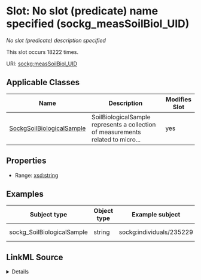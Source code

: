 

# Slot: No slot (predicate) name specified (sockg_measSoilBiol_UID)


_No slot (predicate) description specified_






This slot occurs 18222 times.


URI: [sockg:measSoilBiol_UID](https://idir.uta.edu/sockg-ontology/docs/measSoilBiol_UID)



<!-- no inheritance hierarchy -->





## Applicable Classes

| Name | Description | Modifies Slot |
| --- | --- | --- |
| [SockgSoilBiologicalSample](../classes/SockgSoilBiologicalSample.md) | SoilBiologicalSample represents a collection of measurements related to micro... |  yes  |







## Properties

* Range: [xsd:string](http://www.w3.org/2001/XMLSchema#string)






## Examples

| Subject type | Object type | Example subject | Example object | Occurrences |
| --- | --- | --- | --- | --- |
| sockg_SoilBiologicalSample | string | sockg:individuals/235229 | AgCros_GAJPCSR1_B2P105F3H1X600Y390_1994-04-11_0_2 | 18222 |




## LinkML Source

<details>

```yaml
name: sockg_measSoilBiol_UID
annotations:
  count:
    tag: count
    value: 18222
description: No slot (predicate) description specified
title: No slot (predicate) name specified
examples:
- object:
    example_object: AgCros_GAJPCSR1_B2P105F3H1X600Y390_1994-04-11_0_2
    example_object_type: string
    example_predicate: sockg:measSoilBiol_UID
    example_subject: sockg:individuals/235229
    example_subject_type: sockg_SoilBiologicalSample
from_schema: soc-kg
rank: 1000
domain: sockg_SoilBiologicalSample
slot_uri: sockg:measSoilBiol_UID
alias: sockg_measSoilBiol_UID
domain_of:
- sockg_SoilBiologicalSample
range: string

```
</details>